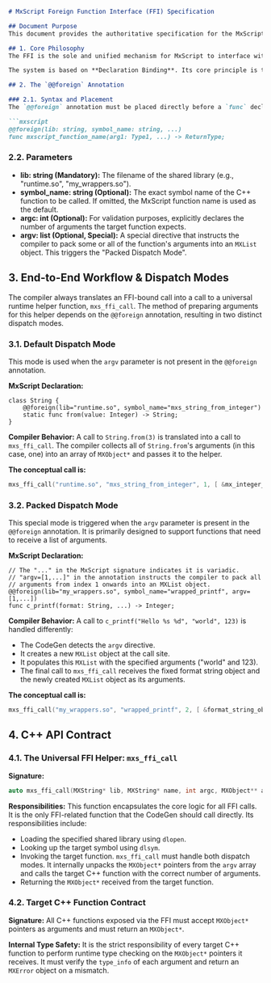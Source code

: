 ````markdown
# MxScript Foreign Function Interface (FFI) Specification

## Document Purpose
This document provides the authoritative specification for the MxScript Foreign Function Interface (FFI). All FFI-related implementation work must strictly adhere to the architecture and mechanisms described herein.

## 1. Core Philosophy
The FFI is the sole and unified mechanism for MxScript to interface with compiled C++ code. It is used both to bind the language's standard library to its C++ runtime implementation and to allow users to call arbitrary external shared libraries.

The system is based on **Declaration Binding**. Its core principle is that any C++ function exposed to MxScript must conform to the MxScript type system. Specifically, all function arguments and return values must be of the type `MXObject*`. Interfacing with native C libraries (e.g., libc) requires a C++ wrapper that adheres to this specification.

## 2. The `@@foreign` Annotation

### 2.1. Syntax and Placement
The `@@foreign` annotation must be placed directly before a `func` declaration.

```mxscript
@@foreign(lib: string, symbol_name: string, ...)
func mxscript_function_name(arg1: Type1, ...) -> ReturnType;
````

### 2.2. Parameters

* **lib: string (Mandatory):** The filename of the shared library (e.g., "runtime.so", "my\_wrappers.so").
* **symbol\_name: string (Optional):** The exact symbol name of the C++ function to be called. If omitted, the MxScript function name is used as the default.
* **argc: int (Optional):** For validation purposes, explicitly declares the number of arguments the target function expects.
* **argv: list (Optional, Special):** A special directive that instructs the compiler to pack some or all of the function's arguments into an `MXList` object. This triggers the "Packed Dispatch Mode".

## 3. End-to-End Workflow & Dispatch Modes

The compiler always translates an FFI-bound call into a call to a universal runtime helper function, `mxs_ffi_call`. The method of preparing arguments for this helper depends on the `@@foreign` annotation, resulting in two distinct dispatch modes.

### 3.1. Default Dispatch Mode

This mode is used when the `argv` parameter is not present in the `@@foreign` annotation.

**MxScript Declaration:**

```mxscript
class String {
    @@foreign(lib="runtime.so", symbol_name="mxs_string_from_integer")
    static func from(value: Integer) -> String;
}
```

**Compiler Behavior:**
A call to `String.from(3)` is translated into a call to `mxs_ffi_call`. The compiler collects all of `String.from`'s arguments (in this case, one) into an array of `MXObject*` and passes it to the helper.

**The conceptual call is:**

```cpp
mxs_ffi_call("runtime.so", "mxs_string_from_integer", 1, [ &mx_integer_obj_for_3 ])
```

### 3.2. Packed Dispatch Mode

This special mode is triggered when the `argv` parameter is present in the `@@foreign` annotation. It is primarily designed to support functions that need to receive a list of arguments.

**MxScript Declaration:**

```mxscript
// The "..." in the MxScript signature indicates it is variadic.
// "argv=[1,...]" in the annotation instructs the compiler to pack all
// arguments from index 1 onwards into an MXList object.
@@foreign(lib="my_wrappers.so", symbol_name="wrapped_printf", argv=[1,...])
func c_printf(format: String, ...) -> Integer;
```

**Compiler Behavior:**
A call to `c_printf("Hello %s %d", "world", 123)` is handled differently:

* The CodeGen detects the `argv` directive.
* It creates a new `MXList` object at the call site.
* It populates this `MXList` with the specified arguments ("world" and 123).
* The final call to `mxs_ffi_call` receives the fixed format string object and the newly created `MXList` object as its arguments.

**The conceptual call is:**

```cpp
mxs_ffi_call("my_wrappers.so", "wrapped_printf", 2, [ &format_string_obj, &list_obj ])
```

## 4. C++ API Contract

### 4.1. The Universal FFI Helper: `mxs_ffi_call`

**Signature:**

```cpp
auto mxs_ffi_call(MXString* lib, MXString* name, int argc, MXObject** argv) -> MXObject*;
```

**Responsibilities:**
This function encapsulates the core logic for all FFI calls. It is the only FFI-related function that the CodeGen should call directly. Its responsibilities include:

* Loading the specified shared library using `dlopen`.
* Looking up the target symbol using `dlsym`.
* Invoking the target function. `mxs_ffi_call` must handle both dispatch modes. It internally unpacks the `MXObject*` pointers from the `argv` array and calls the target C++ function with the correct number of arguments.
* Returning the `MXObject*` received from the target function.

### 4.2. Target C++ Function Contract

**Signature:**
All C++ functions exposed via the FFI must accept `MXObject*` pointers as arguments and must return an `MXObject*`.

**Internal Type Safety:**
It is the strict responsibility of every target C++ function to perform runtime type checking on the `MXObject*` pointers it receives. It must verify the `type_info` of each argument and return an `MXError` object on a mismatch.

```
```
